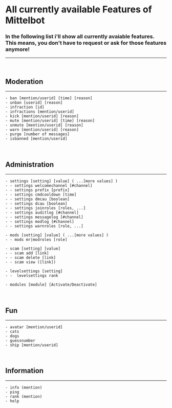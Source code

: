 # **All currently available Features of Mittelbot**

### In the following list i'll show all currently avaiable features. This means, you don't have to request or ask for those features anymore!

----

<br>

## Moderation
----
    - ban [mention/userid] [time] [reason]
    - unban [userid] [reason]
    - infraction [id]
    - infractions [mention/userid]
    - kick [mention/userid] [reason]
    - mute [mention/userid] [time] [reason]
    - unmute [mention/userid] [reason]
    - warn [mention/userid] [reason]
    - purge [number of messages]
    - isbanned [mention/userid]

<br>

## Administration
----
    - settings [setting] [value] ( ...[more values] )
    - - settings welcomechannel [#channel]
    - - settings prefix [prefix]
    - - settings cmdcooldown [time]
    - - settings dmcau [boolean]
    - - settings dcau [boolean]
    - - settings joinroles [roles, ...]
    - - settings auditlog [#channel]
    - - settings messagelog [#channel]
    - - settings modlog [#channel]
    - - settings warnroles [role, ...]

    - mods [setting] [value] ( ...[more values] )
    - - mods mr|modroles [role]

    - scam [setting] [value]
    - - scam add [link]
    - - scam delete [link]
    - - scam view ([link])

    - levelsettings [setting]
    - -  levelsettings rank

    - modules [module] [Activate/Deactivate]
<br>

## Fun
----
    - avatar [mention/userid]
    - cats
    - dogs
    - guessnumber
    - ship [mention/userid]


<br>

## Information
----
    - info (mention)
    - ping
    - rank (mention)
    - help
